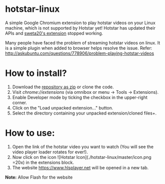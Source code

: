 # hotstar-linux
A simple Google Chromium extension to play hotstar videos on your Linux machine, which is not supported by Hotstar yet!
Hotstar has updated their APIs and [sweta20's extension](https://github.com/sweta20/hotstar-linux) stopped working.

Many people have faced the problem of streaming hotstar videos on linux. It is a simple plugin when added to browser helps resolve the issue.
Refer: http://askubuntu.com/questions/778906/problem-playing-hotstar-videos

# How to install?
1. Download the [repository as zip](https://github.com/vaikoovery/hotstar-linux/archive/master.zip) or clone the code.
2. Visit _chrome://extensions_ (via omnibox or menu -> Tools -> Extensions).
3. Enable Developer mode by ticking the checkbox in the upper-right corner.
4. Click on the "Load unpacked extension..." button.
5. Select the directory containing your unpacked extension/cloned files+.

# How to use:

1. Open the link of the hotstar video you want to watch (You will see the video player loader rotates for ever!).
2. Now click on the icon ![Hotstar Icon](./hotstar-linux/master/icon.png =20x) in the extensions block.
3. The website https://www.hlsplayer.net will be opened in a new tab.

**Note:**
Allow Flash for the website